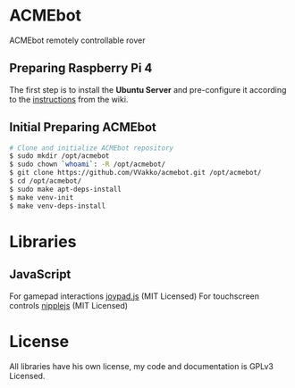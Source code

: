 # ACMEbot

ACMEbot remotely controllable rover


## Preparing Raspberry Pi 4

The first step is to install the **Ubuntu Server** and pre-configure it according to the [instructions](https://github.com/VVakko/acmebot/wiki/Software) from the wiki.


## Initial Preparing ACMEbot

```sh
# Clone and initialize ACMEbot repository
$ sudo mkdir /opt/acmebot
$ sudo chown `whoami`: -R /opt/acmebot/
$ git clone https://github.com/VVakko/acmebot.git /opt/acmebot/
$ cd /opt/acmebot/
$ sudo make apt-deps-install
$ make venv-init
$ make venv-deps-install
```


# Libraries 

## JavaScript

For gamepad interactions [joypad.js](https://github.com/ArunMichaelDsouza/joypad.js) (MIT Licensed)
For touchscreen controls [nipplejs](https://yoannmoi.net/nipplejs/) (MIT Licensed)


# License

All libraries have his own license, my code and documentation is GPLv3 Licensed.
